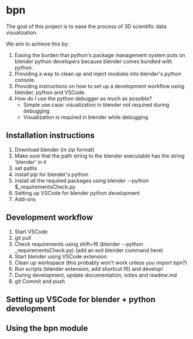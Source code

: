 # bpn

The goal of this project is to ease the process of 3D scientific data
visualization.

We aim to achieve this by:

1. Easing the burden that python's package management system puts on
   blender python developers because blender comes bundled with python.
2. Providing a way to clean up and inject modules into blender's python
   console.
3. Providing instructions on how to set up a development workflow using
   blender, python and VSCode.
4. How do I use the python debugger as much as possible?
   - Simple use case: visualization in blender not required during debugging
   - Visualization is required in blender while debugging

## Installation instructions

1. Download blender (in zip format)
2. Make sure that the path string to the blender executable has the
   string 'blender' in it
3. set paths
4. install pip for blender's python
5. install all the required packages using blender --python
   $_requirementsCheck.py
6. Setting up VSCode for blender python development
7. Add-ons

## Development workflow

1. Start VSCode
2. git pull
3. Check requirements using shift+f6 (blender --python
   _requirementsCheck.py) (add an exit blender command here)
4. Start blender using VSCode extension
5. Clean up workspace (this probably won't work unless you import bpn?)
6. Run scripts (blender extension, add shortcut f6) and develop!
7. During development, update documentation, notes and readme.md
8. git Commit and push

## Setting up VSCode for blender + python development

## Using the bpn module